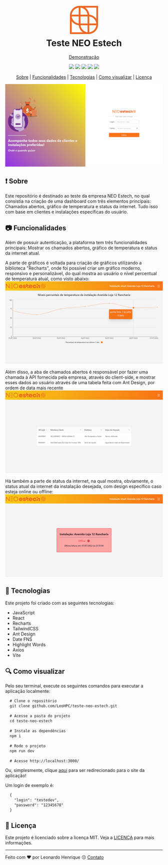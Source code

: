 <h1 align="center">
  <img src="https://github.com/LeoHPC/teste-neo-estech/blob/main/src/assets/favicon.png" width="100">
  <br>
  Teste NEO Estech
</h1>

<p align="center">
  <a href="https://teste-neo-estech.vercel.app">Demonstração</a>
</p>

<p align="center">
  <img src="https://img.shields.io/github/languages/top/leohpc/teste-neo-estech">
  <img src="https://img.shields.io/github/issues/leohpc/teste-neo-estech">
  <img src="https://img.shields.io/github/forks/leohpc/teste-neo-estech">
  <img src="https://img.shields.io/github/stars/leohpc/teste-neo-estech">
  <img src="https://img.shields.io/static/v1?label=license&message=MIT&color=E51C44">
</p>

<p align="center">
  <a href="#exclamation-sobre">Sobre</a> | <a href="#camera-funcionalidades">Funcionalidades</a> | <a href="#rocket-tecnologias">Tecnologias</a> | <a href="#mag-como-visualizar">Como visualizar</a> | <a href="#memo-licença">Licença</a>
</p>

<img src="https://github.com/LeoHPC/teste-neo-estech/blob/main/src/demos/login.png">

## :exclamation: Sobre

Este repositório é destinado ao teste da empresa NEO Estech, no qual consistia na criação de uma dashboard com três elementos principais: Chamados abertos, gráfico de temperatura e status da internet. Tudo isso com base em clientes e instalações específicas do usuário.

## :camera: Funcionalidades

Além de possuir autenticação, a plataforma tem três funcionalidades principais: Mostrar os chamados abertos, gráfico de temperatura e status da internet atual.

A parte de gráficos é voltada para criação de gráficos utilizando a biblioteca "Recharts", onde foi possível criar um gráfico moderno, responsivo e personalizável, do qual mostra ao usuário o nível percentual de temperatura atual, como visto abaixo:
<img src="https://github.com/LeoHPC/teste-neo-estech/blob/main/src/demos/graphic.png" />

Além disso, a aba de chamados abertos é responsável por fazer uma chamada à API fornecida pela empresa, através do client-side, e mostrar esses dados ao usuário através de uma tabela feita com Ant Design, por ordem de data mais recente
<img src="https://github.com/LeoHPC/teste-neo-estech/blob/main/src/demos/openCalls.png" />

Há também a parte de status da internet, na qual mostra, obviamente, o status atual da internet da instalação desejada, com design específico caso esteja online ou offline:
<img src="https://github.com/LeoHPC/teste-neo-estech/blob/main/src/demos/internetStatus.png" />

## :rocket: Tecnologias

Este projeto foi criado com as seguintes tecnologias:

- JavaScript
- React
- Recharts
- TailwindCSS
- Ant Design
- Date FNS
- Highlight Words
- Axios
- Vite

## :mag: Como visualizar

Pelo seu terminal, execute os seguintes comandos para executar a aplicação localmente:
```shell
  # Clone o repositório
  git clone github.com/LeoHPC/teste-neo-estech.git
  
  # Acesse a pasta do projeto
  cd teste-neo-estech
  
  # Instale as dependências 
  npm i
  
  # Rode o projeto
  npm run dev
  
  # Acesse http://localhost:3000/
```
Ou, simplesmente, clique <a href="https://teste-neo-estech.vercel.app">aqui</a> para ser redirecionado para o site da aplicação!

Um login de exemplo é:
```
  {
    "login": "testedev",
    "password": "12345678"
  }
```

## :memo: Licença

Este projeto é licenciado sobre a licença MIT. Veja a [LICENÇA](https://opensource.org/licenses/MIT) para mais informações.

---

Feito com ❤ por Leonardo Henrique :kissing: [Contato](https://www.linkedin.com/in/leonardo-henrique-33a3ab210)
